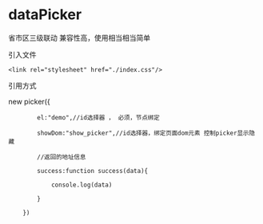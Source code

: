 
# dataPicker
省市区三级联动 兼容性高，使用相当相当简单

引入文件

 <script src="./index.js"></script>


 `<link rel="stylesheet" href="./index.css"/>`

引用方式

new picker({

            el:"demo",//id选择器 ， 必须，节点绑定

            showDom:"show_picker",//id选择器，绑定页面dom元素 控制picker显示隐藏

            //返回的地址信息

            success:function success(data){

                console.log(data)

            }

        })
